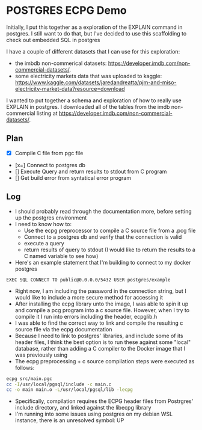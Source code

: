 # POSTGRES ECPG Demo

Initially, I put this together as a exploration of the EXPLAIN command in postgres.
I still want to do that, but I've decided to use this scaffolding to check out
embedded SQL in postgres  

I have a couple of different datasets that I can use for this exploration:

- the imbdb non-commerical datasets: <https://developer.imdb.com/non-commercial-datasets/>.
- some electricity markets data that was uploaded to kaggle:
<https://www.kaggle.com/datasets/jaredandreatta/pjm-and-miso-electricity-market-data?resource=download>

I wanted to put together a schema and exploration of how to really use EXPLAIN in postgres. I downloaded all of the tables from the imdb non-commercial listing at <https://developer.imdb.com/non-commercial-datasets/>.

## Plan

- [x] Compile C file from pgc file
- [x=] Connect to postgres db
- [] Execute Query and return results to stdout from C program
- [] Get build error from syntatical error program

## Log

- I should probably read through the documentation more, before setting up the
postgres environment
- I need to know how to:
  - Use the ecpg preprocessor to compile a C source file from a .pcg file
  - Connect to a postgres db and verify that the connection is valid
  - execute a query
  - return results of query to stdout (I would like to return the results to a
  C named variable to see how)
- Here's an example statement that I'm building to connect to my docker postgres

```postgres
EXEC SQL CONNECT TO public@0.0.0.0/5432 USER postgres/example
```

- Right now, I am including the password in the connection string, but I would
like to include a more secure method for accessing it
- After installing the ecpg library unto the image, I was able to spin it up and
compile a pcg program into a c source file. However, when I try to compile it I
run into errors including the header, ecpglib.h
- I was able to find the correct way to link and compile the resulting c source
file via the ecpg documentation
- Because I need to link to postgres' libraries, and include some of its header
files, I think the best option is to run these against some "local" database,
rather than adding a C compiler to the Docker image that I was previously using
- The ecpg preprocessing + c source compilation steps were executed as follows:

```bash
ecpg src/main.pgc
cc -I/usr/local/pgsql/include -c main.c
cc -o main main.o -L/usr/local/pgsql/lib -lecpg
```

- Specifically, compilation requires the ECPG header files from Postrgres' include
directory, and linked against the libecpg library
- I'm running into some issues using postgres on my debian WSL instance, there is an
unresolved symbol: UP
